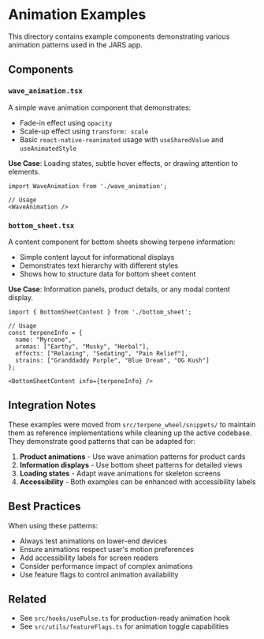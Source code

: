 # Animation Examples

This directory contains example components demonstrating various animation patterns used in the JARS app.

## Components

### `wave_animation.tsx`
A simple wave animation component that demonstrates:
- Fade-in effect using `opacity`
- Scale-up effect using `transform: scale`
- Basic `react-native-reanimated` usage with `useSharedValue` and `useAnimatedStyle`

**Use Case**: Loading states, subtle hover effects, or drawing attention to elements.

```tsx
import WaveAnimation from './wave_animation';

// Usage
<WaveAnimation />
```

### `bottom_sheet.tsx`
A content component for bottom sheets showing terpene information:
- Simple content layout for informational displays
- Demonstrates text hierarchy with different styles
- Shows how to structure data for bottom sheet content

**Use Case**: Information panels, product details, or any modal content display.

```tsx
import { BottomSheetContent } from './bottom_sheet';

// Usage
const terpeneInfo = {
  name: "Myrcene",
  aromas: ["Earthy", "Musky", "Herbal"],
  effects: ["Relaxing", "Sedating", "Pain Relief"],
  strains: ["Granddaddy Purple", "Blue Dream", "OG Kush"]
};

<BottomSheetContent info={terpeneInfo} />
```

## Integration Notes

These examples were moved from `src/terpene_wheel/snippets/` to maintain them as reference implementations while cleaning up the active codebase. They demonstrate good patterns that can be adapted for:

1. **Product animations** - Use wave animation patterns for product cards
2. **Information displays** - Use bottom sheet patterns for detailed views
3. **Loading states** - Adapt wave animations for skeleton screens
4. **Accessibility** - Both examples can be enhanced with accessibility labels

## Best Practices

When using these patterns:
- Always test animations on lower-end devices
- Ensure animations respect user's motion preferences
- Add accessibility labels for screen readers
- Consider performance impact of complex animations
- Use feature flags to control animation availability

## Related

- See `src/hooks/usePulse.ts` for production-ready animation hook
- See `src/utils/featureFlags.ts` for animation toggle capabilities